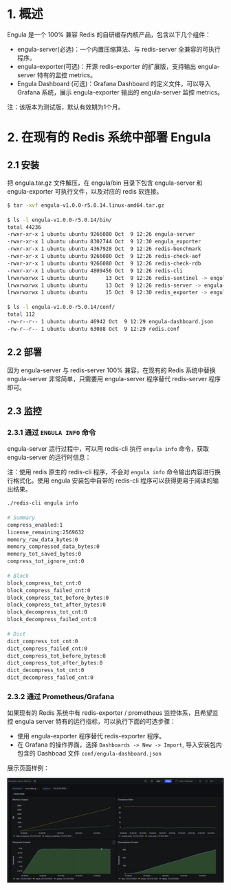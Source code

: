 # 1. 概述

Engula 是一个 100% 兼容 Redis 的自研缓存内核产品，包含以下几个组件：

- engula-server(必选)：一个内置压缩算法、与 redis-server 全兼容的可执行程序。
- engula-exporter(可选)：开源 redis-exporter 的扩展版，支持输出 engula-server 特有的监控 metrics。
- Engula Dashboard (可选)：Grafana Dashboard 的定义文件，可以导入 Grafana 系统，展示 engula-exporter 输出的 engula-server 监控 metrics。

注：该版本为测试版，默认有效期为1个月。

# 2. 在现有的 Redis 系统中部署 Engula

## 2.1 安装

把 engula.tar.gz 文件解压，在 engula/bin 目录下包含 engula-server 和 engula-exporter 可执行文件，以及对应的 redis 软连接。

```bash
$ tar -xvf engula-v1.0.0-r5.0.14.linux-amd64.tar.gz 

$ ls -l engula-v1.0.0-r5.0.14/bin/
total 44236
-rwxr-xr-x 1 ubuntu ubuntu 9266080 Oct  9 12:26 engula-server
-rwxr-xr-x 1 ubuntu ubuntu 8302744 Oct  9 12:30 engula_exporter
-rwxr-xr-x 1 ubuntu ubuntu 4367928 Oct  9 12:26 redis-benchmark
-rwxr-xr-x 1 ubuntu ubuntu 9266080 Oct  9 12:26 redis-check-aof
-rwxr-xr-x 1 ubuntu ubuntu 9266080 Oct  9 12:26 redis-check-rdb
-rwxr-xr-x 1 ubuntu ubuntu 4809456 Oct  9 12:26 redis-cli
lrwxrwxrwx 1 ubuntu ubuntu      13 Oct  9 12:26 redis-sentinel -> engula-server
lrwxrwxrwx 1 ubuntu ubuntu      13 Oct  9 12:26 redis-server -> engula-server
lrwxrwxrwx 1 ubuntu ubuntu      15 Oct  9 12:30 redis_exporter -> engula_exporter

$ ls -l engula-v1.0.0-r5.0.14/conf/
total 112
-rw-r--r-- 1 ubuntu ubuntu 46942 Oct  9 12:29 engula-dashboard.json
-rw-r--r-- 1 ubuntu ubuntu 63088 Oct  9 12:29 redis.conf
```
## 2.2 部署
因为 engula-server 与 redis-server 100% 兼容，在现有的 Redis 系统中替换 engula-server 非常简单，只需要用 engula-server 程序替代 redis-server 程序即可。

## 2.3 监控
### 2.3.1 通过 `ENGULA INFO` 命令
engula-server 运行过程中，可以用 redis-cli 执行 `engula info` 命令，获取 engula-server 的运行时信息：

注：使用 redis 原生的 redis-cli 程序，不会对 `engula info` 命令输出内容进行换行格式化。使用 engula 安装包中自带的 redis-cli 程序可以获得更易于阅读的输出结果。
```bash
./redis-cli engula info

# Summary
compress_enabled:1
license_remaining:2569632
memory_raw_data_bytes:0
memory_compressed_data_bytes:0
memory_tot_saved_bytes:0
compress_tot_ignore_cnt:0

# Block
block_compress_tot_cnt:0
block_compress_failed_cnt:0
block_compress_tot_before_bytes:0
block_compress_tot_after_bytes:0
block_decompress_tot_cnt:0
block_decompress_failed_cnt:0

# Dict
dict_compress_tot_cnt:0
dict_compress_failed_cnt:0
dict_compress_tot_before_bytes:0
dict_compress_tot_after_bytes:0
dict_decompress_tot_cnt:0
dict_decompress_failed_cnt:0
```

### 2.3.2 通过 Prometheus/Grafana
如果现有的 Redis 系统中有 redis-exporter / prometheus 监控体系，且希望监控 engula server 特有的运行指标，可以执行下面的可选步骤：

* 使用 engula-exporter 程序替代 redis-exporter 程序。
* 在 Grafana 的操作界面，选择 `Dashboards -> New -> Import`, 导入安装包内包含的 Dashboad 文件 `conf/engula-dashboard.json`

展示页面样例：

![alt text](assets/engula-grafana.png)
